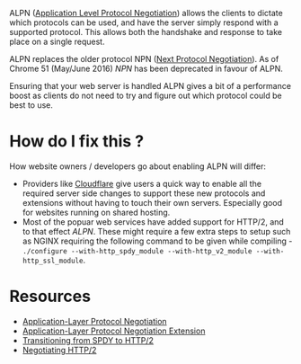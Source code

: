 ALPN ([Application Level Protocol Negotiation](https://en.wikipedia.org/wiki/Application-Layer_Protocol_Negotiation)) allows the clients to dictate which protocols can be used, and have the server simply respond with a supported protocol. This allows both the handshake and response to take place on a single request.

ALPN replaces the older protocol NPN ([Next Protocol Negotiation](https://tools.ietf.org/id/draft-agl-tls-nextprotoneg-03.html)). As of Chrome 51 (May/June 2016) *NPN* has been deprecated in favour of ALPN.

Ensuring that your web server is handled ALPN gives a bit of a performance boost as clients do not need to try and figure out which protocol could be best to use.

# How do I fix this ?

How website owners / developers go about enabling ALPN will differ:

* Providers like [Cloudflare](https://www.cloudflare.com) give users a quick way to enable all the required server side changes to support these new protocols and extensions without having to touch their own servers. Especially good for websites running on shared hosting.
* Most of the popuar web services have added support for HTTP/2, and to that effect *ALPN*. These might require a few extra steps to setup such as NGINX requiring the following command to be given while compiling - `./configure --with-http_spdy_module --with-http_v2_module --with-http_ssl_module`.

# Resources

* [Application-Layer Protocol Negotiation](https://en.wikipedia.org/wiki/Application-Layer_Protocol_Negotiation)
* [Application-Layer Protocol Negotiation Extension](https://tools.ietf.org/html/rfc7301)
* [Transitioning from SPDY to HTTP/2](http://blog.chromium.org/2016/02/transitioning-from-spdy-to-http2.html)
* [Negotiating HTTP/2](http://www.matthewparrilla.com/post/negotiation-http2-alpn-tls-handshake/)

